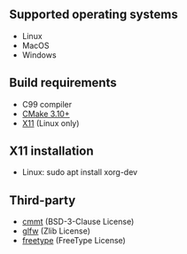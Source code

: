 ## Supported operating systems
* Linux
* MacOS
* Windows

## Build requirements
* C99 compiler
* [CMake 3.10+](https://cmake.org/)
* [X11](https://www.x.org/) (Linux only)

## X11 installation
* Linux: sudo apt install xorg-dev

## Third-party
* [cmmt](https://github.com/cfnptr/cmmt) (BSD-3-Clause License)
* [glfw](https://github.com/glfw/glfw/) (Zlib License)
* [freetype](https://www.freetype.org/) (FreeType License)
